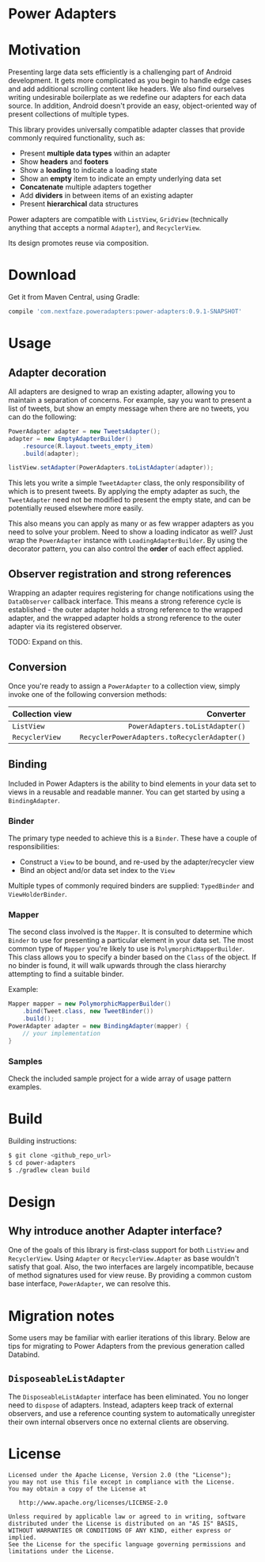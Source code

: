 # Power Adapters

# Motivation

Presenting large data sets efficiently is a challenging part of Android development. It gets more complicated as you
begin to handle edge cases and add additional scrolling content like headers. We also find ourselves writing undesirable
boilerplate as we redefine our adapters for each data source. In addition, Android doesn't provide an easy,
object-oriented way of present collections of multiple types.

This library provides universally compatible adapter classes that provide commonly required functionality, such as:

* Present **multiple data types** within an adapter
* Show **headers** and **footers**
* Show a **loading** to indicate a loading state
* Show an **empty** item to indicate an empty underlying data set
* **Concatenate** multiple adapters together
* Add **dividers** in between items of an existing adapter
* Present **hierarchical** data structures

Power adapters are compatible with `ListView`, `GridView` (technically anything that accepts a normal `Adapter`), and
`RecyclerView`.

Its design promotes reuse via composition.

# Download

Get it from Maven Central, using Gradle:

```groovy
compile 'com.nextfaze.poweradapters:power-adapters:0.9.1-SNAPSHOT'
```

# Usage

## Adapter decoration

All adapters are designed to wrap an existing adapter, allowing you to maintain a separation of concerns. For example,
say you want to present a list of tweets, but show an empty message when there are no tweets, you can do the following:

```java
PowerAdapter adapter = new TweetsAdapter();
adapter = new EmptyAdapterBuilder()
    .resource(R.layout.tweets_empty_item)
    .build(adapter);

listView.setAdapter(PowerAdapters.toListAdapter(adapter));
```

This lets you write a simple `TweetAdapter` class, the only responsibility of which is to present tweets. By applying
the empty adapter as such, the `TweetAdapter` need not be modified to present the empty state, and can be potentially
reused elsewhere more easily.

This also means you can apply as many or as few wrapper adapters as you need to solve your problem. Need to show a loading
indicator as well? Just wrap the `PowerAdapter` instance with `LoadingAdapterBuilder`. By using the decorator pattern,
you can also control the **order** of each effect applied.

## Observer registration and strong references

Wrapping an adapter requires registering for change notifications using the `DataObserver` callback interface. This means
a strong reference cycle is established - the outer adapter holds a strong reference to the wrapped adapter, and the wrapped
adapter holds a strong reference to the outer adapter via its registered observer.

TODO: Expand on this.

## Conversion

Once you're ready to assign a `PowerAdapter` to a collection view, simply invoke one of the following conversion methods:

|Collection view    |Converter                                  |
|:------------------|------------------------------------------:|
|`ListView`         |            `PowerAdapters.toListAdapter()`|
|`RecyclerView`     |`RecyclerPowerAdapters.toRecyclerAdapter()`|

## Binding

Included in Power Adapters is the ability to bind elements in your data set to views in a reusable and readable manner.
You can get started by using a `BindingAdapter`.

### Binder

The primary type needed to achieve this is a `Binder`. These have a couple of responsibilities:

* Construct a `View` to be bound, and re-used by the adapter/recycler view
* Bind an object and/or data set index to the `View`

Multiple types of commonly required binders are supplied: `TypedBinder` and `ViewHolderBinder`.

### Mapper

The second class involved is the `Mapper`. It is consulted to determine which `Binder` to use for presenting a
particular element in your data set. The most common type of `Mapper` you're likely to use is `PolymorphicMapperBuilder`.
This class allows you to specify a binder based on the `Class` of the object. If no binder is found, it will walk upwards
through the class hierarchy attempting to find a suitable binder.

Example:

```java
Mapper mapper = new PolymorphicMapperBuilder()
    .bind(Tweet.class, new TweetBinder())
    .build();
PowerAdapter adapter = new BindingAdapter(mapper) {
    // your implementation
}
```

### Samples

Check the included sample project for a wide array of usage pattern examples.

# Build

Building instructions:

```bash
$ git clone <github_repo_url>
$ cd power-adapters
$ ./gradlew clean build

```

# Design

## Why introduce another Adapter interface?

One of the goals of this library is first-class support for both `ListView` and `RecyclerView`. Using `Adapter` or
`RecyclerView.Adapter` as base wouldn't satisfy that goal.
Also, the two interfaces are largely incompatible, because of method signatures used for view reuse. By providing a
common custom base interface, `PowerAdapter`, we can resolve this.

# Migration notes

Some users may be familiar with earlier iterations of this library. Below are tips for migrating to Power Adapters from
the previous generation called Databind.

## `DisposeableListAdapter`

The `DisposeableListAdapter` interface has been eliminated. You no longer need to `dispose` of adapters. Instead,
adapters keep track of external observers, and use a reference counting system to automatically unregister their own
internal observers once no external clients are observing.

# License

    Licensed under the Apache License, Version 2.0 (the "License");
    you may not use this file except in compliance with the License.
    You may obtain a copy of the License at

       http://www.apache.org/licenses/LICENSE-2.0

    Unless required by applicable law or agreed to in writing, software
    distributed under the License is distributed on an "AS IS" BASIS,
    WITHOUT WARRANTIES OR CONDITIONS OF ANY KIND, either express or implied.
    See the License for the specific language governing permissions and
    limitations under the License.
